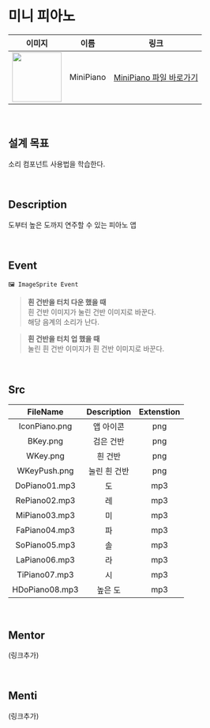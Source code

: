 # 미니 피아노

|                                                            이미지                                                             |   이름    |        링크        |
| :---------------------------------------------------------------------------------------------------------------------------: | :-------: | :----------------: |
| <img src="https://user-images.githubusercontent.com/79021544/220135937-292e22c7-5ff4-44a2-9480-1100f9c58bf1.png" width="100"> | MiniPiano | [MiniPiano 파일 바로가기](#) |
<br>

## 설계 목표

소리 컴포넌트 사용법을 학습한다.

<br>

## Description

도부터 높은 도까지 연주할 수 있는 피아노 앱

<br>

## Event

```
🖼 ImageSprite Event
```

> **흰 건반을 터치 다운 했을 때** \
> 흰 건반 이미지가 눌린 건반 이미지로 바꾼다. \
> 해당 음계의 소리가 난다.

> **흰 건반을 터치 업 했을 때** \
> 눌린 흰 건반 이미지가 흰 건반 이미지로 바꾼다.

<br>

## Src

|    FileName    | Description  | Extenstion |
| :------------: | :----------: | :--------: |
| IconPiano.png  |  앱 아이콘   |    png     |
|    BKey.png    |  검은 건반   |    png     |
|    WKey.png    |   흰 건반    |    png     |
|  WKeyPush.png  | 눌린 흰 건반 |    png     |
| DoPiano01.mp3  |      도      |    mp3     |
| RePiano02.mp3  |      레      |    mp3     |
| MiPiano03.mp3  |      미      |    mp3     |
| FaPiano04.mp3  |      파      |    mp3     |
| SoPiano05.mp3  |      솔      |    mp3     |
| LaPiano06.mp3  |      라      |    mp3     |
| TiPiano07.mp3  |      시      |    mp3     |
| HDoPiano08.mp3 |   높은 도    |    mp3     |

<br>

## Mentor

(링크추가)

<br>

## Menti

(링크추가)
